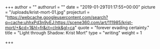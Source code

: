 +++
author = ""
authorurl = ""
date = "2019-01-29T01:17:55+00:00"
picture = "/uploads/krist-mort-01.jpg"
projecturl = "https://webcache.googleusercontent.com/search?q=cache:uhhxPd3n9yEJ:https://scene360.com/art/111985/krist-mort/+&cd=1&hl=fr&ct=clnk&gl=ca"
quote = "forever evading certainty."
title = "Light through Shadow: Krist Mort"
type = "writing"
weight = 1

+++
